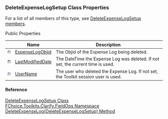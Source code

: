 ﻿### DeleteExpenseLogSetup Class Properties

For a list of all members of this type, see [DeleteExpenseLogSetup members](FChoice.Toolkits.Clarify~FChoice.Toolkits.Clarify.FieldOps.DeleteExpenseLogSetup_members.md).

Public Properties

|   | Name | Description |
| --- | --- | --- |
| ![Public Property](dotnetimages/publicProperty.png) | [ExpenseLogObjid](FChoice.Toolkits.Clarify~FChoice.Toolkits.Clarify.FieldOps.DeleteExpenseLogSetup~ExpenseLogObjid.md) | The Objid of the Expense Log being deleted.   |
| ![Public Property](dotnetimages/publicProperty.png) | [LastModifiedDate](FChoice.Toolkits.Clarify~FChoice.Toolkits.Clarify.FieldOps.DeleteExpenseLogSetup~LastModifiedDate.md) | The DateTime the Expense Log was deleted. If not set, the current time is used.   |
| ![Public Property](dotnetimages/publicProperty.png) | [UserName](FChoice.Toolkits.Clarify~FChoice.Toolkits.Clarify.FieldOps.DeleteExpenseLogSetup~UserName.md) | The user who deleted the Expense Log. If not set, the Toolkit session user is used.   |





#### Reference

[DeleteExpenseLogSetup Class](FChoice.Toolkits.Clarify~FChoice.Toolkits.Clarify.FieldOps.DeleteExpenseLogSetup.md)  
[FChoice.Toolkits.Clarify.FieldOps Namespace](FChoice.Toolkits.Clarify~FChoice.Toolkits.Clarify.FieldOps_namespace.md)  
[DeleteExpenseLog(DeleteExpenseLogSetup) Method](FChoice.Toolkits.Clarify~FChoice.Toolkits.Clarify.FieldOps.FieldOpsToolkit~DeleteExpenseLog(DeleteExpenseLogSetup).md)